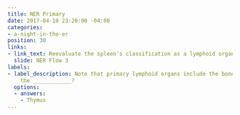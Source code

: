 ```yaml
---
title: NER Primary
date: 2017-04-18 23:20:00 -04:00
categories:
- a-night-in-the-er
position: 30
links:
- link_text: Reevaluate the spleen's classification as a lymphoid organ.
  slide: NER Flow 3
labels:
- label_description: Note that primary lymphoid organs include the bone marrow and
    the ____________?
  options:
  - answers:
    - Thymus
---
```


